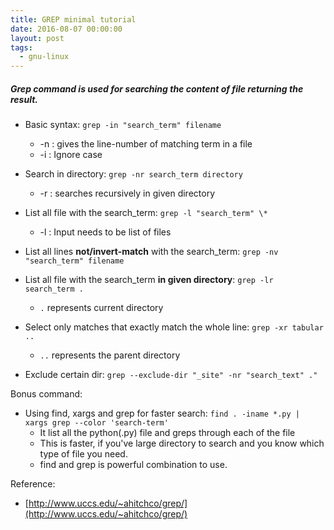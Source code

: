 ```yaml
---
title: GREP minimal tutorial
date: 2016-08-07 00:00:00
layout: post
tags:
  - gnu-linux
---
```



##### Grep command is used for searching the content of file returning the result.

* Basic syntax: `grep -in "search_term" filename`
  * -n : gives the line-number of matching term in a file
  * -i : Ignore case
* Search in directory: `grep -nr search_term directory`
  * -r : searches recursively in given directory
* List all file with the search_term: `grep -l "search_term" \*`
  * -l : Input needs to be list of files
* List all lines **not/invert-match** with the search_term: `grep -nv "search_term" filename`

* List all file with the search_term **in given directory**: `grep -lr search_term .`
  * `.` represents current directory
* Select only matches that exactly match the whole line: `grep -xr tabular ..`
  * `..` represents the parent directory
* Exclude certain dir: `grep --exclude-dir "_site" -nr "search_text" ."`

Bonus command:

* Using find, xargs and grep for faster search: `find . -iname *.py | xargs grep --color 'search-term'`
    * It list all the python(.py) file and greps through each of the file
    * This is faster, if you've large directory to search and you know which type of file you need.
    * find and grep is powerful combination to use.

Reference: 
* [http://www.uccs.edu/~ahitchco/grep/](http://www.uccs.edu/~ahitchco/grep/)
